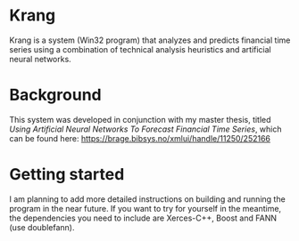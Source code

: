 # Krang
Krang is a system (Win32 program) that analyzes and predicts financial time series using a combination of technical analysis heuristics and artificial neural networks.

# Background
This system was developed in conjunction with my master thesis, titled *Using Artificial Neural Networks To Forecast Financial Time Series*, which can be found here: https://brage.bibsys.no/xmlui/handle/11250/252166

# Getting started
I am planning to add more detailed instructions on building and running the program in the near future. If you want to try for yourself in the meantime, the dependencies you need to include are Xerces-C++, Boost and FANN (use doublefann).

